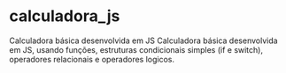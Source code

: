 # calculadora_js
Calculadora básica desenvolvida em JS
Calculadora básica desenvolvida em JS, usando funções, estruturas condicionais simples (if e switch), operadores relacionais e operadores logicos.

